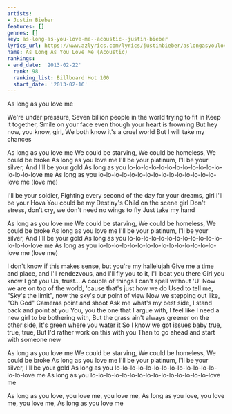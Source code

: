 ```yaml
---
artists:
- Justin Bieber
features: []
genres: []
key: as-long-as-you-love-me--acoustic--justin-bieber
lyrics_url: https://www.azlyrics.com/lyrics/justinbieber/aslongasyoulovemeacousticversion.html
name: As Long As You Love Me (Acoustic)
rankings:
- end_date: '2013-02-22'
  rank: 98
  ranking_list: Billboard Hot 100
  start_date: '2013-02-16'
---
```


As long as you love me

We're under pressure,
Seven billion people in the world trying to fit in
Keep it together,
Smile on your face even though your heart is frowning
But hey now, you know, girl,
We both know it's a cruel world
But I will take my chances

As long as you love me
We could be starving,
We could be homeless,
We could be broke
As long as you love me
I'll be your platinum,
I'll be your silver,
And I'll be your gold
As long as you lo-lo-lo-lo-lo-lo-lo-lo-lo-lo-lo-lo-lo-lo-lo-love me
As long as you lo-lo-lo-lo-lo-lo-lo-lo-lo-lo-lo-lo-lo-lo-lo-love me (love me)

I'll be your soldier,
Fighting every second of the day for your dreams, girl
I'll be your Hova
You could be my Destiny's Child on the scene girl
Don't stress, don't cry, we don't need no wings to fly
Just take my hand

As long as you love me
We could be starving,
We could be homeless,
We could be broke
As long as you love me
I'll be your platinum,
I'll be your silver,
And I'll be your gold
As long as you lo-lo-lo-lo-lo-lo-lo-lo-lo-lo-lo-lo-lo-lo-lo-love me
As long as you lo-lo-lo-lo-lo-lo-lo-lo-lo-lo-lo-lo-lo-lo-lo-love me (love me)

I don't know if this makes sense, but you're my hallelujah
Give me a time and place, and I'll rendezvous, and I'll fly you to it,
I'll beat you there
Girl you know I got you
Us, trust...
A couple of things I can't spell without 'U'
Now we are on top of the world, 'cause that's just how we do
Used to tell me, "Sky's the limit", now the sky's our point of view
Now we stepping out like, "Oh God"
Cameras point and shoot
Ask me what's my best side, I stand back and point at you
You, you the one that I argue with, I feel like I need a new girl to be bothering with,
But the grass ain't always greener on the other side,
It's green where you water it
So I know we got issues baby true, true, true,
But I'd rather work on this with you
Than to go ahead and start with someone new

As long as you love me
We could be starving,
We could be homeless,
We could be broke
As long as you love me
I'll be your platinum,
I'll be your silver,
I'll be your gold
As long as you lo-lo-lo-lo-lo-lo-lo-lo-lo-lo-lo-lo-lo-lo-lo-love me
As long as you lo-lo-lo-lo-lo-lo-lo-lo-lo-lo-lo-lo-lo-lo-lo-love me

As long as you love, you love me, you love me,
As long as you love, you love me, you love me,
As long as you love me



